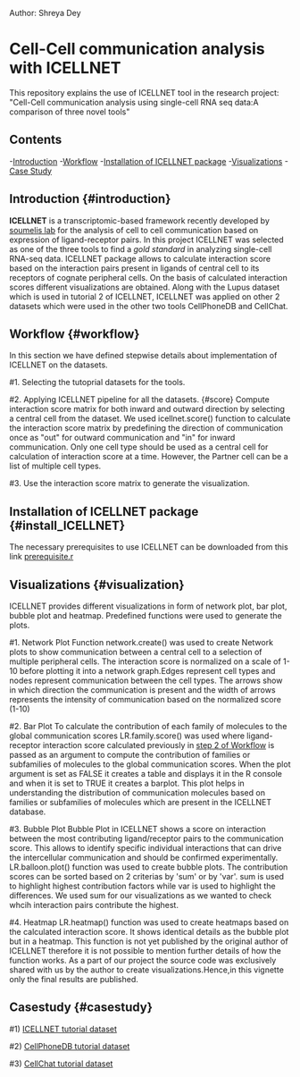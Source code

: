 Author: Shreya Dey

# Cell-Cell communication analysis with ICELLNET
This repository explains the use of ICELLNET tool in the research project: "Cell-Cell communication analysis using single-cell RNA seq data:A comparison of three novel tools"

## Contents

-[Introduction](#introduction) 
-[Workflow](#workflow)
-[Installation of ICELLNET package](#install_ICELLNET)
-[Visualizations](#visualization)
-[Case Study](#casestudy)

## Introduction {#introduction}
**ICELLNET** is a transcriptomic-based framework recently developed by [soumelis lab](https://github.com/soumelis-lab) for the analysis of cell to cell communication based on expression of ligand-receptor pairs. In this project ICELLNET was selected as one of the three tools to find a *gold standard* in analyzing single-cell RNA-seq data. ICELLNET package allows to calculate interaction score based on the interaction pairs present in ligands of central cell to its receptors of cognate peripheral cells. On the basis of calculated interaction scores different visualizations are obtained. Along with the Lupus dataset which is used in tutorial 2 of ICELLNET, ICELLNET was applied on other 2 datasets which were used in the other two tools CellPhoneDB and CellChat.


## Workflow {#workflow}
In this section we have defined stepwise details about implementation of ICELLNET on the datasets.

#1. Selecting the tutoprial datasets for the tools.

#2. Applying ICELLNET pipeline for all the datasets. {#score}
Compute interaction score matrix for both inward and outward direction by selecting a central cell from the dataset. We used icellnet.score() function to calculate the interaction score matrix by predefining the direction of communication once as "out" for outward communication and "in" for inward communication.
Only one cell type should be used as a central cell for calculation of interaction score at a time. However, the Partner cell can be a list of multiple cell types. 

#3. Use the interaction score matrix to generate the visualization. 


## Installation of ICELLNET package {#install_ICELLNET}
The necessary prerequisites to use ICELLNET can be downloaded from this link [prerequisite.r](https://github.com/madelarambelje/Cell_Cell/blob/shreya/prerequisite.r)


## Visualizations {#visualization}
ICELLNET provides different visualizations in form of network plot, bar plot, bubble plot and heatmap.
Predefined functions were used to generate the plots.

#1. Network Plot
Function network.create() was used to create Network plots to show communication between a central cell to a selection of multiple peripheral cells. The interaction score is normalized on a scale of 1-10 before plotting it into a network graph.Edges represent cell types and nodes represent communication between the cell types. The arrows show in which direction the communication is present and the width of arrows represents the intensity of communication based on the normalized score (1-10)


#2. Bar Plot
To calculate the contribution of each family of molecules to the global communication scores LR.family.score() was used where ligand-receptor interaction score calculated previously in [step 2 of Workflow](#score) is passed as an argument to compute the contribution of families or subfamilies of molecules to the global communication scores. When the plot argument is set as FALSE it creates a table and displays it in the R console and when it is set to TRUE it creates a barplot. This plot helps in understanding the distribution of communication molecules based on families or subfamilies of molecules which are present in the ICELLNET database.

#3. Bubble Plot
Bubble Plot in ICELLNET shows a score on interaction between the most contributing ligand/receptor pairs to the communication score. This allows to identify specific individual interactions that can drive the intercellular communication and should be confirmed experimentally. LR.balloon.plot() function was used to create bubble plots. The contribution scores can be sorted based on 2 criterias by 'sum' or by 'var'. sum is used to highlight highest contribution factors while var is used to highlight the differences. We used sum for our visualizations as we wanted to check whcih interaction pairs contribute the highest.

#4. Heatmap
LR.heatmap() function was used to create heatmaps based on the calculated interaction score. It shows identical details as the bubble plot but in a heatmap. This function is not yet published by the original author of ICELLNET therefore it is not possible to mention further details of how the function works. As a part of our project the source code was exclusively shared with us by the author to create visualizations.Hence,in this vignette only the final results are published.  

## Casestudy {#casestudy}

#1) [ICELLNET tutorial dataset](https://github.com/madelarambelje/Cell_Cell/blob/shreya/Case%20Study/Lupus_ICELLNET.R)

#2) [CellPhoneDB tutorial dataset](https://github.com/madelarambelje/Cell_Cell/blob/shreya/Case%20Study/Cellphonedb_ICELLNET.R)

#3) [CellChat tutorial dataset](https://github.com/madelarambelje/Cell_Cell/blob/shreya/Case%20Study/CellChat_Permutations_ICELLNET.R)

